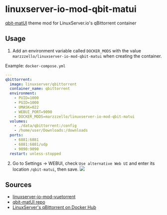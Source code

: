 # linuxserver-io-mod-qbit-matui

[qbit-matUI](https://github.com/bill-ahmed/qbit-matUI) theme mod for LinuxServer.io's qBittorrent container

## Usage

1. Add an environment variable called `DOCKER_MODS` with the value `marzzzello/linuxserver-io-mod-qbit-matui` when creating the container.

Example: `docker-compose.yml`

```yml
---
qbittorrent:
  image: linuxserver/qbittorrent
  container_name: qbittorrent
  environment:
    - PUID=1000
    - PGID=1000
    - UMASK=022
    - WEBUI_PORT=9090
    - DOCKER_MODS=marzzzello/linuxserver-io-mod-qbit-matui
  volumes:
    - ./data/qbittorrent:/config
    - /home/user/Downloads:/downloads
  ports:
    - 6881:6881
    - 6881:6881/udp
    - 9090:9090
  restart: unless-stopped
```

2. Go to Settings -> WEBUI, check `Use alternative Web UI` and enter its location `/qbit-matui`, then save.
   <img src="https://user-images.githubusercontent.com/31634638/128675722-7abbc91f-4b2e-4d67-a356-9693b51754e0.png" />

## Sources

- [linuxserver-io-mod-vuetorrent](https://github.com/arafatamim/linuxserver-io-mod-vuetorrent)
- [qbit-matUI repo](https://github.com/bill-ahmed/qbit-matUI)
- [LinuxServer's qBittorrent on Docker Hub](https://hub.docker.com/r/linuxserver/qbittorrent)

